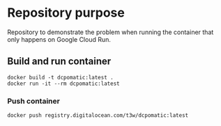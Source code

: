 # Repository purpose

Repository to demonstrate the problem when running the container that only happens on Google Cloud Run.

## Build and run container
```
docker build -t dcpomatic:latest .
docker run -it --rm dcpomatic:latest
```

### Push container
```
docker push registry.digitalocean.com/t3w/dcpomatic:latest
```

